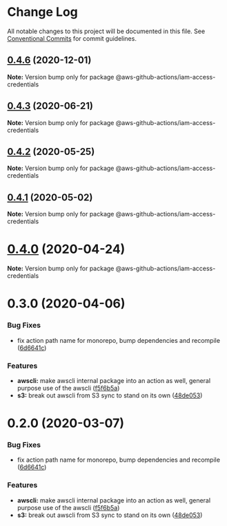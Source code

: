 # Change Log

All notable changes to this project will be documented in this file.
See [Conventional Commits](https://conventionalcommits.org) for commit guidelines.

## [0.4.6](https://github.com/rbs-path/aws-github-actions/compare/v0.4.5...v0.4.6) (2020-12-01)

**Note:** Version bump only for package @aws-github-actions/iam-access-credentials





## [0.4.3](https://github.com/clowdhaus/aws-github-actions/compare/v0.4.2...v0.4.3) (2020-06-21)

**Note:** Version bump only for package @aws-github-actions/iam-access-credentials





## [0.4.2](https://github.com/clowdhaus/aws-github-actions/compare/v0.4.1...v0.4.2) (2020-05-25)

**Note:** Version bump only for package @aws-github-actions/iam-access-credentials





## [0.4.1](https://github.com/clowdhaus/aws-github-actions/compare/v0.4.0...v0.4.1) (2020-05-02)

**Note:** Version bump only for package @aws-github-actions/iam-access-credentials





# [0.4.0](https://github.com/clowdhaus/aws-github-actions/compare/v0.3.0...v0.4.0) (2020-04-24)

**Note:** Version bump only for package @aws-github-actions/iam-access-credentials





# 0.3.0 (2020-04-06)


### Bug Fixes

* fix action path name for monorepo, bump dependencies and recompile ([6d6641c](https://github.com/clowdhaus/aws-github-actions/commit/6d6641ccba42395326c28a2f884ac4d06a375384))


### Features

* **awscli:** make awscli internal package into an action as well, general purpose use of the awscli ([f5f6b5a](https://github.com/clowdhaus/aws-github-actions/commit/f5f6b5abef7e73e852221ad86ba23cec0305214d))
* **s3:** break out awscli from S3 sync to stand on its own ([48de053](https://github.com/clowdhaus/aws-github-actions/commit/48de0535480795e9a45af0f4b64ad7ed68c1c46a))





# 0.2.0 (2020-03-07)


### Bug Fixes

* fix action path name for monorepo, bump dependencies and recompile ([6d6641c](https://github.com/clowdhaus/aws-github-actions/commit/6d6641ccba42395326c28a2f884ac4d06a375384))


### Features

* **awscli:** make awscli internal package into an action as well, general purpose use of the awscli ([f5f6b5a](https://github.com/clowdhaus/aws-github-actions/commit/f5f6b5abef7e73e852221ad86ba23cec0305214d))
* **s3:** break out awscli from S3 sync to stand on its own ([48de053](https://github.com/clowdhaus/aws-github-actions/commit/48de0535480795e9a45af0f4b64ad7ed68c1c46a))

